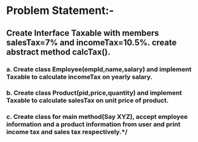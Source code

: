 # Problem Statement:-

 ## Create Interface Taxable with members salesTax=7% and incomeTax=10.5%. create abstract method calcTax().

### a. Create class Employee(empId,name,salary) and implement Taxable to calculate incomeTax on yearly salary.
 ### b. Create class Product(pid,price,quantity) and implement Taxable to calculate salesTax on unit price of product.
 ### c. Create class for main method(Say XYZ), accept employee information  and a product information from user and print income tax and sales tax respectively.*/
